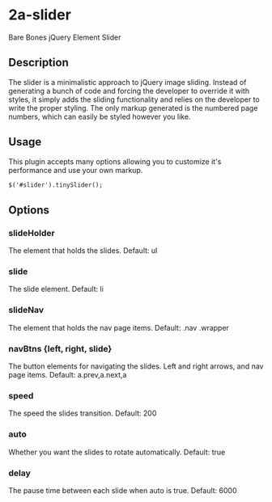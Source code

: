 2a-slider
=========

Bare Bones jQuery Element Slider

## Description

The slider is a minimalistic approach to jQuery image sliding. Instead of generating a bunch of code and forcing the developer to override it with styles, it simply adds the sliding functionality and relies on the developer to write the proper styling. The only markup generated is the numbered page numbers, which can easily be styled however you like.

## Usage

This plugin accepts many options allowing you to customize it's performance and use your own markup.

```html
$('#slider').tinySlider();
```

## Options
		
### slideHolder

The element that holds the slides.
Default: ul

### slide

The slide element.
Default: li

### slideNav

The element that holds the nav page items.
Default: .nav .wrapper

### navBtns {left, right, slide}

The button elements for navigating the slides. Left and right arrows, and nav page items.
Default: a.prev,a.next,a	

### speed

The speed the slides transition.
Default: 200

### auto

Whether you want the slides to rotate automatically.
Default: true

### delay

The pause time between each slide when auto is true.
Default: 6000